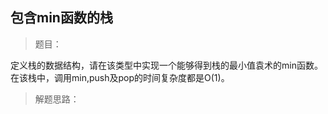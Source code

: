 <link href="markdown.css" rel="stylesheet"></link>

## 包含min函数的栈
> 题目：  
 
定义栈的数据结构，请在该类型中实现一个能够得到栈的最小值袁术的min函数。  
在该栈中，调用min,push及pop的时间复杂度都是O(1)。
> 解题思路： 
```java

```
